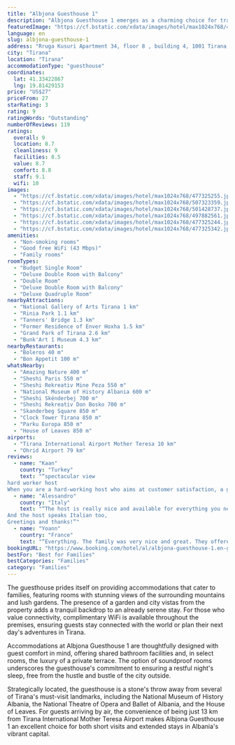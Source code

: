 ```yaml
---
title: "Albjona Guesthouse 1"
description: "Albjona Guesthouse 1 emerges as a charming choice for travelers seeking a blend of comfort and convenience in the heart of Tirana."
featuredImage: "https://cf.bstatic.com/xdata/images/hotel/max1024x768/477325255.jpg?k=6b037d4693ecd29accc760cf3a8e7b5fe8789f9838b75d607154aa15c2dbd3d3&o=&hp=1"
language: en
slug: albjona-guesthouse-1
address: "Rruga Kusuri Apartment 34, floor 8 , building 4, 1001 Tirana, Albania"
city: "Tirana"
location: "Tirana"
accommodationType: "guesthouse"
coordinates:
  lat: 41.33422867
  lng: 19.81429153
price: "US$27"
priceFrom: 27
starRating: 3
rating: 9
ratingWords: "Outstanding"
numberOfReviews: 119
ratings:
  overall: 9
  location: 8.7
  cleanliness: 9
  facilities: 8.5
  value: 8.7
  comfort: 8.8
  staff: 9.1
  wifi: 10
images:
  - "https://cf.bstatic.com/xdata/images/hotel/max1024x768/477325255.jpg?k=6b037d4693ecd29accc760cf3a8e7b5fe8789f9838b75d607154aa15c2dbd3d3&o=&hp=1"
  - "https://cf.bstatic.com/xdata/images/hotel/max1024x768/507323359.jpg?k=3d386e0b2060d7eadfb3e010a7e0010d6c81945804eecc0e0e7c60909268a2d7&o=&hp=1"
  - "https://cf.bstatic.com/xdata/images/hotel/max1024x768/501428737.jpg?k=4fb69030a476dfbd337aaf69c3f9574b2d272dfc9c9d5a0093dc06f75e0ef78f&o=&hp=1"
  - "https://cf.bstatic.com/xdata/images/hotel/max1024x768/497882561.jpg?k=c38ef08caa7afa6915196581912a99818eb70627dec12177cf88844d2820615d&o=&hp=1"
  - "https://cf.bstatic.com/xdata/images/hotel/max1024x768/477325244.jpg?k=09f52343c1cbb8b9db0e993b599e69394f632ea811e6a2b93e372d8628fa15df&o=&hp=1"
  - "https://cf.bstatic.com/xdata/images/hotel/max1024x768/477325342.jpg?k=531f7606195198ca91b064d3972865fdf7d685843b776914a0608cec70597a90&o=&hp=1"
amenities:
  - "Non-smoking rooms"
  - "Good free WiFi (43 Mbps)"
  - "Family rooms"
roomTypes:
  - "Budget Single Room"
  - "Deluxe Double Room with Balcony"
  - "Double Room"
  - "Deluxe Double Room with Balcony"
  - "Deluxe Quadruple Room"
nearbyAttractions:
  - "National Gallery of Arts Tirana 1 km"
  - "Rinia Park 1.1 km"
  - "Tanners' Bridge 1.3 km"
  - "Former Residence of Enver Hoxha 1.5 km"
  - "Grand Park of Tirana 2.6 km"
  - "Bunk'Art 1 Museum 4.3 km"
nearbyRestaurants:
  - "Boleros 40 m"
  - "Bon Appetit 100 m"
whatsNearby:
  - "Amazing Nature 400 m"
  - "Sheshi Paris 550 m"
  - "Sheshi Rekreativ Mine Peza 550 m"
  - "National Museum of History Albania 600 m"
  - "Sheshi Skënderbej 700 m"
  - "Sheshi Rekreativ Don Bosko 700 m"
  - "Skanderbeg Square 850 m"
  - "Clock Tower Tirana 850 m"
  - "Parku Europa 850 m"
  - "House of Leaves 850 m"
airports:
  - "Tirana International Airport Mother Teresa 10 km"
  - "Ohrid Airport 79 km"
reviews:
  - name: "Kaan"
    country: "Turkey"
    text: "“spectacular view
hard worker host
When you are a hard-working host who aims at customer satisfaction, a good accommodation experience is inevitable. A strong woman who knows her responsibilities, it was nice to be her guest. enjoy the view”"
  - name: "Alessandro"
    country: "Italy"
    text: "“The host is really nice and available for everything you need. The position is really good and near to the city center, 15 min walking to the main square. The room was clean, and services too.
And the host speaks Italian too,
Greetings and thanks!”"
  - name: "Yoann"
    country: "France"
    text: "“Everything. The family was very nice and great. They offered me also coffee in the morning. The bedroom is very comfortable. If I come back to Tirana I will manage to book again here without doubts. I recommend really this place.”"
bookingURL: "https://www.booking.com/hotel/al/albjona-guesthouse-1.en-gb.html?aid=8035640"
bestFor: "Best for Families"
bestCategories: "Families"
category: "Families"
---
```


The guesthouse prides itself on providing accommodations that cater to families, featuring rooms with stunning views of the surrounding mountains and lush gardens. The presence of a garden and city vistas from the property adds a tranquil backdrop to an already serene stay. For those who value connectivity, complimentary WiFi is available throughout the premises, ensuring guests stay connected with the world or plan their next day's adventures in Tirana.

Accommodations at Albjona Guesthouse 1 are thoughtfully designed with guest comfort in mind, offering shared bathroom facilities and, in select rooms, the luxury of a private terrace. The option of soundproof rooms underscores the guesthouse's commitment to ensuring a restful night's sleep, free from the hustle and bustle of the city outside.

Strategically located, the guesthouse is a stone's throw away from several of Tirana's must-visit landmarks, including the National Museum of History Albania, the National Theatre of Opera and Ballet of Albania, and the House of Leaves. For guests arriving by air, the convenience of being just 13 km from Tirana International Mother Teresa Airport makes Albjona Guesthouse 1 an excellent choice for both short visits and extended stays in Albania's vibrant capital.